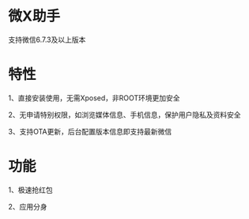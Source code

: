 # 微X助手
支持微信6.7.3及以上版本

# 特性

1、直接安装使用，无需Xposed，非ROOT环境更加安全

2、无申请特别权限，如浏览媒体信息、手机信息，保护用户隐私及资料安全

3、支持OTA更新，后台配置版本信息即支持最新微信

# 功能

1、极速抢红包

2、应用分身
